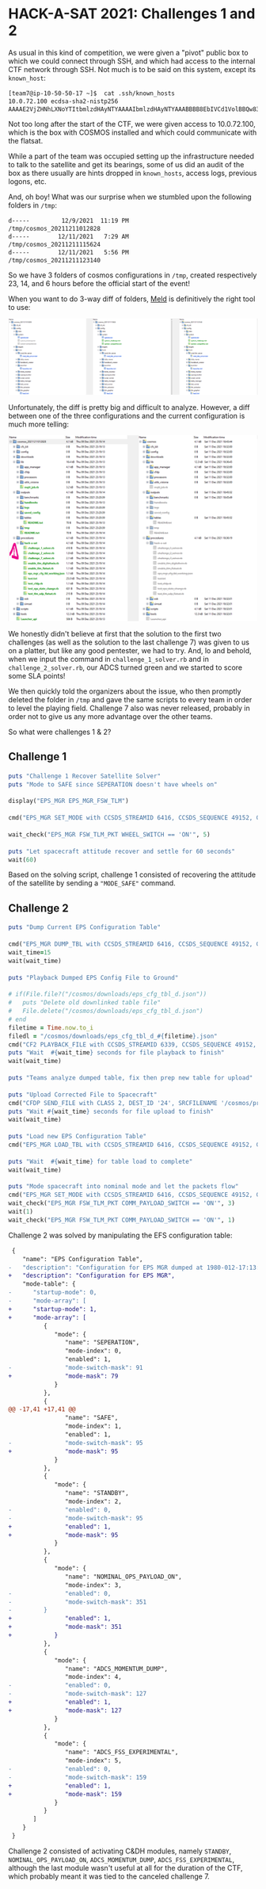 # HACK-A-SAT 2021: Challenges 1 and 2

As usual in this kind of competition, we were given a "pivot" public box to which we could connect through SSH, and which had access to the internal CTF network through SSH. Not much is to be said on this system, except its ``known_host``:

```
[team7@ip-10-50-50-17 ~]$  cat .ssh/known_hosts
10.0.72.100 ecdsa-sha2-nistp256 AAAAE2VjZHNhLXNoYTItbmlzdHAyNTYAAAAIbmlzdHAyNTYAAABBBB8EbIVCd1VolBBQw83xGPOVu/n80jzPQ0K7TVDCCOdZp2Ft/oo5UDBrbNk1fEyRUYjIkrzqpl2sZlQcW+f8Nts=
```

Not too long after the start of the CTF, we were given access to 10.0.72.100, which is the box with COSMOS installed and which could communicate with the flatsat.

While a part of the team was occupied setting up the infrastructure needed to talk to the satellite and get its bearings, some of us did an audit of the box as there usually are hints dropped in ``known_hosts``, access logs, previous logons, etc.

And, oh boy! What was our surprise when we stumbled upon the following folders in ``/tmp``:

```
d-----         12/9/2021  11:19 PM                /tmp/cosmos_20211211012828
d-----        12/11/2021   7:29 AM                /tmp/cosmos_20211211115624
d-----        12/11/2021   5:56 PM                /tmp/cosmos_20211211123140
```

So we have 3 folders of cosmos configurations in ``/tmp``, created respectively 23, 14, and 6 hours before the official start of the event!

When you want to do 3-way diff of folders, [Meld](https://meldmerge.org/) is definitively the right tool to use:

![3 way diff of cosmos's config directory](images/meld-3way.png)


Unfortunately, the diff is pretty big and difficult to analyze. However, a diff between one of the three configurations and the current configuration is much more telling:

![The previous cosmos configuration leaks solver scripts](images/solves-leak.png)


We honestly didn't believe at first that the solution to the first two challenges (as well as the solution to the last challenge 7) was given to us on a platter, but like any good pentester, we had to try. And, lo and behold, when we input the command in ``challenge_1_solver.rb`` and in ``challenge_2_solver.rb``, our ADCS turned green and we started to score some SLA points!


We then quickly told the organizers about the issue, who then promptly deleted the folder in ``/tmp`` and gave the same scripts to every team in order to level the playing field. Challenge 7 also was never released, probably in order not to give us any more advantage over the other teams.


So what were challenges 1 & 2?


## Challenge 1

```ruby
puts "Challenge 1 Recover Satellite Solver"
puts "Mode to SAFE since SEPERATION doesn't have wheels on"

display("EPS_MGR EPS_MGR_FSW_TLM")

cmd("EPS_MGR SET_MODE with CCSDS_STREAMID 6416, CCSDS_SEQUENCE 49152, CCSDS_LENGTH 2, CCSDS_FUNCCODE 4, CCSDS_CHECKSUM 0, MODE SAFE")

wait_check("EPS_MGR FSW_TLM_PKT WHEEL_SWITCH == 'ON'", 5)

puts "Let spacecraft attitude recover and settle for 60 seconds"
wait(60)
```

Based on the solving script, challenge 1 consisted of recovering the attitude of the satellite by sending a ``"MODE_SAFE"`` command.


## Challenge 2

```ruby
puts "Dump Current EPS Configuration Table"

cmd("EPS_MGR DUMP_TBL with CCSDS_STREAMID 6416, CCSDS_SEQUENCE 49152, CCSDS_LENGTH 67, CCSDS_FUNCCODE 3, CCSDS_CHECKSUM 0, ID 0, TYPE 0, FILENAME '/cf/eps_cfg_tbl_d.json'")
wait_time=15
wait(wait_time)

puts "Playback Dumped EPS Config File to Ground"

# if(File.file?("/cosmos/downloads/eps_cfg_tbl_d.json"))
#   puts "Delete old downlinked table file"
#   File.delete("/cosmos/downloads/eps_cfg_tbl_d.json")
# end
filetime = Time.now.to_i
filedl = "/cosmos/downloads/eps_cfg_tbl_d_#{filetime}.json"
cmd("CF2 PLAYBACK_FILE with CCSDS_STREAMID 6339, CCSDS_SEQUENCE 49152, CCSDS_LENGTH 149, CCSDS_FUNCCODE 2, CCSDS_CHECKSUM 0, CLASS 2, CHANNEL 0, PRIORITY 0, PRESERVE 0, PEER_ID '0.21', SRC_FILENAME '/cf/eps_cfg_tbl_d.json', DEST_FILENAME '#{filedl}'")
puts "Wait  #{wait_time} seconds for file playback to finish"
wait(wait_time)

puts "Teams analyze dumped table, fix then prep new table for upload"

puts "Upload Corrected File to Spacecraft"
cmd("CFDP SEND_FILE with CLASS 2, DEST_ID '24', SRCFILENAME '/cosmos/procedures/hack-a-sat/eps_mgr_cfg_tbl_working.json', DSTFILENAME '/cf/eps_cfg_up.json', CPU 2")
puts "Wait #{wait_time} seconds for file upload to finish"
wait(wait_time)

puts "Load new EPS Configuration Table"
cmd("EPS_MGR LOAD_TBL with CCSDS_STREAMID 6416, CCSDS_SEQUENCE 49152, CCSDS_LENGTH 67, CCSDS_FUNCCODE 2, CCSDS_CHECKSUM 0, ID 0, TYPE 0, FILENAME '/cf/eps_cfg_up.json'")

puts "Wait  #{wait_time} for table load to complete"
wait(wait_time)

puts "Mode spacecraft into nominal mode and let the packets flow"
cmd("EPS_MGR SET_MODE with CCSDS_STREAMID 6416, CCSDS_SEQUENCE 49152, CCSDS_LENGTH 2, CCSDS_FUNCCODE 4, CCSDS_CHECKSUM 0, MODE NOMINAL_OPS_PAYLOAD_ON")
wait_check("EPS_MGR FSW_TLM_PKT COMM_PAYLOAD_SWITCH == 'ON'", 3)
wait(1)
wait_check("EPS_MGR FSW_TLM_PKT COMM_PAYLOAD_SWITCH == 'ON'", 1)
```

Challenge 2 was solved by manipulating the EFS configuration table:

```diff
 {
    "name": "EPS Configuration Table",
-   "description": "Configuration for EPS MGR dumped at 1980-012-17:13:14.75560",
+   "description": "Configuration for EPS MGR",
    "mode-table": {
-      "startup-mode": 0,
-      "mode-array": [
+      "startup-mode": 1,
+      "mode-array": [
          {
             "mode": {
                "name": "SEPERATION",
                "mode-index": 0,
                "enabled": 1,
-               "mode-switch-mask": 91
+               "mode-mask": 79
             }
          },
          {
@@ -17,41 +17,41 @@
                "name": "SAFE",
                "mode-index": 1,
                "enabled": 1,
-               "mode-switch-mask": 95
+               "mode-mask": 95
             }
          },
          {
             "mode": {
                "name": "STANDBY",
                "mode-index": 2,
-               "enabled": 0,
-               "mode-switch-mask": 95
+               "enabled": 1,
+               "mode-mask": 95
             }
          },
          {
             "mode": {
                "name": "NOMINAL_OPS_PAYLOAD_ON",
                "mode-index": 3,
-               "enabled": 0,
-               "mode-switch-mask": 351
-         }
+               "enabled": 1,
+               "mode-mask": 351
+            }
          },
          {
             "mode": {
                "name": "ADCS_MOMENTUM_DUMP",
                "mode-index": 4,
-               "enabled": 0,
-               "mode-switch-mask": 127
+               "enabled": 1,
+               "mode-mask": 127
             }
          },
          {
             "mode": {
                "name": "ADCS_FSS_EXPERIMENTAL",
                "mode-index": 5,
-               "enabled": 0,
-               "mode-switch-mask": 159
+               "enabled": 1,
+               "mode-mask": 159
             }
          }
       ]
    }
 }
```

Challenge 2 consisted of activating C&DH modules, namely ``STANDBY``, ``NOMINAL_OPS_PAYLOAD_ON``, ``ADCS_MOMENTUM_DUMP``, ``ADCS_FSS_EXPERIMENTAL``, although the last module wasn't useful at all for the duration of the CTF, which probably meant it was tied to the canceled challenge 7.

